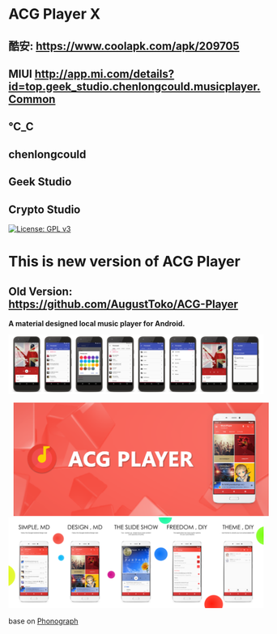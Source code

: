 # ACG Player X

## 酷安: https://www.coolapk.com/apk/209705
## MIUI http://app.mi.com/details?id=top.geek_studio.chenlongcould.musicplayer.Common

## ℃_C
## chenlongcould
## Geek Studio
## Crypto Studio

[![License: GPL v3](https://img.shields.io/badge/License-GPL%20v3-blue.svg)](./LICENSE.txt)

# This is new version of ACG Player
## Old Version: https://github.com/AugustToko/ACG-Player

**A material designed local music player for Android.**

![Screenshots](./art/art.jpg?raw=true)

<img src="https://raw.githubusercontent.com/AugustToko/ACG-Player/master/app/other_files/screen_shots/Promotional%20picture/Promotional%20picture_00036.png" hspace="10">
<img src="https://raw.githubusercontent.com/AugustToko/ACG-Player/master/screenshots/TOTAL_en%20(0-00-00-00).png">

base on [Phonograph](https://github.com/kabouzeid/Phonograph)
